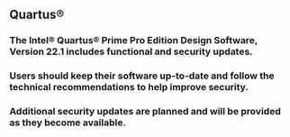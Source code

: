 ## Quartus®

### The Intel® Quartus® Prime Pro Edition Design Software, Version 22.1 includes functional and security updates. 
### Users should keep their software up-to-date and follow the technical recommendations to help improve security. 
### Additional security updates are planned and will be provided as they become available.
